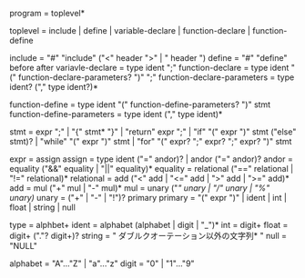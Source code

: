 program = toplevel*


toplevel = include
         | define
         | variable-declare
         | function-declare
         | function-define

include = "#" "include" ("<" header ">" | \" header \")
define  = "#" "define" before after
variavle-declare = type ident ";"
function-declare = type ident "(" function-declare-parameters? ")" ";"
function-declare-parameters = type ident? ("," type ident?)*

function-define = type ident "(" function-define-parameters? ")" stmt
function-define-parameters = type ident ("," type ident)*


stmt = expr ";"
     | "{" stmt* "}"
     | "return" expr ";"
     | "if" "(" expr ")" stmt ("else" stmt)?
     | "while" "(" expr ")" stmt
     | "for" "(" expr? ";" expr? ";" expr? ")" stmt


expr = assign
assign = type ident ("=" andor)?
       | andor ("=" andor)?
andor = equality ("&&" equality | "||" equality)*
equality = relational ("==" relational | "!=" relational)*
relational = add ("<" add | "<=" add | ">" add | ">=" add)*
add = mul ("+" mul | "-" mul)*
mul = unary ("*" unary | "/" unary | "%" unary)*
unary = ("+" | "-" | "!")? primary
primary = "(" expr ")"
        | ident
        | int
        | float
        | string
        | null


type = alphbet+
ident = alphabet (alphabet | digit | "_")*
int = digit+
float = digit+ ("."? digit+)?
string = \" ダブルクオーテーション以外の文字列* \"
null = "NULL"

alphabet = "A"..."Z" | "a"..."z"
digit = "0" | "1"..."9"